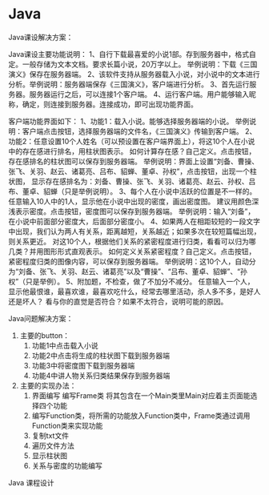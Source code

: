 # Java
Java课设解决方案：

Java课设主要功能说明：
1、自行下载最喜爱的小说1部。存到服务器中，格式自定。一般存储为文本文档。要求长篇小说，20万字以上。
   举例说明：下载《三国演义》保存在服务器端。
2、该软件支持从服务器载入小说，对小说中的文本进行分析。举例说明：服务器端保存《三国演义》，客户端进行分析。
3、首先运行服务器。服务器运行之后，可以连接1个客户端。
4、运行客户端。用户能够输入昵称，确定，则连接到服务器。连接成功，即可出现功能界面。

客户端功能界面如下： 
1、功能1：载入小说。能够选择服务器端的小说。
   举例说明：客户端点击按钮，选择服务器端的文件名，《三国演义》传输到客户端。
2、功能2：任意设置10个人姓名（可以预设置在客户端界面上），将这10个人在小说中的存在感进行排名，用柱状图表示。
   如何计算存在感？自己定义。点击按钮，存在感排名的柱状图可以保存到服务器端。
   举例说明：界面上设置“刘备、曹操、张飞、关羽、赵云、诸葛亮、吕布、貂蝉、董卓、孙权”，点击按钮，出现一个柱状图，
            显示存在感排名为：刘备、曹操、张飞、关羽、诸葛亮、赵云、孙权、吕布、董卓、貂蝉（只是举例说明）。
3、每个人在小说中活跃的位置是不一样的。任意输入10人中的1人，显示他在小说中出现的密度，画出密度图。
   建议用颜色深浅表示密度。点击按钮，密度图可以保存到服务器端。
   举例说明：输入“刘备”，在小说中前面部分密度大，后面部分密度小。
4、如果两人在相距较短的一段文字中出现，我们认为两人有关系，距离越短，关系越近；如果多次在较短篇幅出现，则关系更近。
   对这10个人，根据他们关系的紧密程度进行归类，看看可以归为哪几类？并用图形形式直观表示。
   如何定义关系紧密程度？自己定义。点击按钮，紧密程度归类的图像内容，可以保存到服务器端。
   举例说明：这10个人，自动分为“刘备、张飞、关羽、赵云、诸葛亮”以及“曹操”、“吕布、董卓、貂蝉”、“孙权”（只是举例）。
5、附加题，不检查，做了不加分不减分。
   任意输入一个人，显示他最恨谁，最喜欢谁，最喜欢吃什么，经常去哪里活动，杀人多不多，是好人还是坏人？
   看与你的直觉是否符合？如果不太符合，说明可能的原因。

Java问题解决方案：
1. 主要的button：
   1. 功能1中点击载入小说 
   2. 功能2中点击将生成的柱状图下载到服务器端
   3. 功能3中将密度图下载到服务器端
   4. 功能4中讲人物关系归类结果保存到服务器端
2. 主要的实现办法：
   1. 界面编写
      编写Frame类 将其包含在一个Main类里Main对应着主页面能选择四个功能
   2. 编写Function类，将所需的功能放入Function类中，Frame类通过调用Function类来实现功能
   3. 复制txt文件
   4. 遍历文件方法
   5. 显示柱状图
   6. 关系与密度的功能编写
   
Java 课程设计
